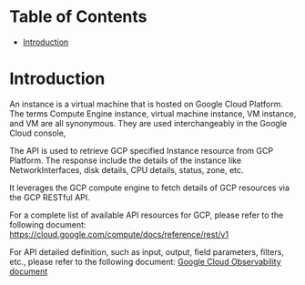 # Table of Contents
- [Introduction](#introduction-)

# Introduction <a name="introduction"></a>
An instance is a virtual machine that is hosted on Google Cloud Platform. The terms Compute Engine instance, virtual machine instance, VM instance, and VM are all synonymous. They are used interchangeably in the Google Cloud console,

The API is used to retrieve GCP specified Instance resource from GCP Platform. The response include the details of the instance like NetworkInterfaces, disk details, CPU details, status, zone, etc. 



It leverages the GCP compute engine to fetch details of GCP resources via the GCP RESTful API. 

For a complete list of available API resources for GCP, please refer to the following document: https://cloud.google.com/compute/docs/reference/rest/v1

For API detailed definition, such as input, output, field parameters, filters, etc., please refer to the following document:
[Google Cloud Observability document](https://cloud.google.com/compute/docs/reference/rest/v1/instances/get)